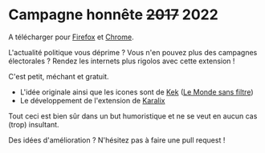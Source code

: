 # Campagne honnête ~~2017~~ 2022

A télécharger pour [Firefox](https://addons.mozilla.org/fr/firefox/addon/campagne-honn%C3%AAte-2017/) et [Chrome](https://chrome.google.com/webstore/detail/campagne-honn%C3%AAte-2017/hanbnphdeejadinmihanjclchofddkam).

L'actualité politique vous déprime ? Vous n'en pouvez plus des campagnes électorales ? Rendez les internets plus rigolos avec cette extension !

C'est petit, méchant et gratuit.

- L'idée originale ainsi que les icones sont de [Kek](http://zanorg.com) ([Le Monde sans filtre](http://zanorg.com/lemondesansfiltre/))
- Le développement de l'extension de [Karalix](https://krlx.fr)

Tout ceci est bien sûr dans un but humoristique et ne se veut en aucun cas (trop) insultant.

Des idées d'amélioration ? N'hésitez pas à faire une pull request !